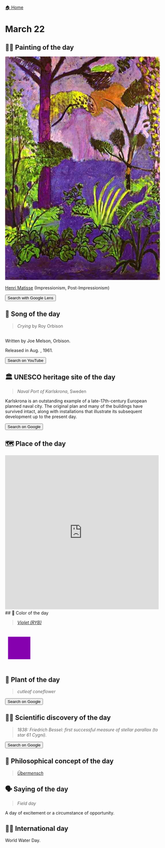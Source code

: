 
[🏠 Home](../../index.md)

# March 22

## 🧑‍🎨 Painting of the day

<img width="600" src="../img/Henri_Matisse_6.jpg">

[Henri Matisse](http://en.wikipedia.org/wiki/Henri_Matisse) (Impressionism, Post-Impressionism)

<button class="btn btn-success"
onclick=" window.open('https://lens.google.com/uploadbyurl?url=https://iretes.github.io/one-a-day/data/img/Henri_Matisse_6.jpg','_blank')">
Search with Google Lens
</button>

## 🎼 Song of the day

> *Crying*
by Roy Orbison

<br />Written by Joe Melson, Orbison.

Released in Aug. , 1961.

<button class="btn btn-success"
onclick=" window.open('http://www.youtube.com/search?q=Crying by Roy Orbison','_blank')">
Search on YouTube
</button>

## 🏛️ UNESCO heritage site of the day

> *Naval Port of Karlskrona*, Sweden

<p>Karlskrona is an outstanding example of a late-17th-century European planned naval city. The original plan and many of the buildings have survived intact, along with installations that illustrate its subsequent development up to the present day.</p>

<button class="btn btn-success"
onclick=" window.open('http://www.google.com/search?q=Naval Port of Karlskrona','_blank')">
Search on Google
</button>

## 🗺️ Place of the day

<iframe
src="https://www.mapcrunch.com"
name="mapcrunch"
width="500"
height="500"
allowTransparency="true"
scrolling="no"
frameborder="0"
>
</iframe>
## 🎨 Color of the day

> *[Violet (RYB)](https://en.wikipedia.org/wiki/RYB_color_model)*

<div style="color:#8601AF; font-size: 100px;">&#9632;</div>

## 🌿 Plant of the day

> *cutleaf coneflower*

<button class="btn btn-success"
onclick=" window.open('http://www.google.com/search?q=cutleaf coneflower','_blank')">
Search on Google
</button>

## 🧑‍🔬 Scientific discovery of the day

> *1838: Friedrich Bessel: first successful measure of stellar parallax (to star 61 Cygni).*

<button class="btn btn-success"
onclick=" window.open('http://www.google.com/search?q=1838: Friedrich Bessel: first successful measure of stellar parallax (to star 61 Cygni).','_blank')">
Search on Google
</button>

## 💭 Philosophical concept of the day

> *[Übermensch](https://en.wikipedia.org/wiki/%C3%9Cbermensch)*

## 🗣️ Saying of the day

> *Field day*

A day of excitement or a circumstance of opportunity.

## 🏳️‍🌈 International day

World Water Day.